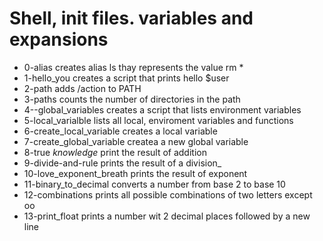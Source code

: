 # Shell, init files. variables and expansions
- 0-alias creates alias ls thay represents the value rm *
- 1-hello_you creates a script that prints hello $user
- 2-path adds /action to PATH
- 3-paths counts the number of directories in the path
- 4--global_variables creates a script that lists environment variables
- 5-local_varialble lists all local, enviroment variables and functions
- 6-create_local_variable creates a local variable
- 7-create_global_variable createa a new global variable
- 8-true _knowledge_ print the result of addition
- 9-divide-and-rule prints the result of a division_
- 10-love_exponent_breath prints the result of exponent
- 11-binary_to_decimal converts a number from base 2 to base 10
- 12-combinations prints all possible combinations of two letters except oo
- 13-print_float prints a number wit 2 decimal places followed by a new line
